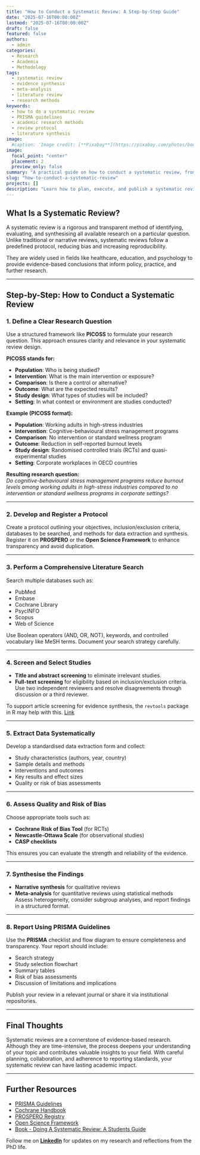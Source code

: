 ```yaml
---
title: "How to Conduct a Systematic Review: A Step-by-Step Guide"
date: "2025-07-16T00:00:00Z"
lastmod: "2025-07-16T00:00:00Z"
draft: false
featured: false
authors:
  - admin
categories:
  - Research
  - Academia
  - Methodology
tags:
  - systematic review
  - evidence synthesis
  - meta-analysis
  - literature review
  - research methods
keywords:
  - how to do a systematic review
  - PRISMA guidelines
  - academic research methods
  - review protocol
  - literature synthesis
image:
  #caption: 'Image credit: [**Pixabay**](https://pixabay.com/photos/books-library-bookstore-study-7744938/)'
image:
  focal_point: "center"
  placement: 2
  preview_only: false
summary: "A practical guide on how to conduct a systematic review, from defining your research question and designing a protocol to synthesising findings and reporting using PRISMA guidelines."
slug: "how-to-conduct-a-systematic-review"
projects: []
description: "Learn how to plan, execute, and publish a systematic review through a clear, step-by-step approach designed for students, researchers, and academics across disciplines."
---
```


## What Is a Systematic Review?

A systematic review is a rigorous and transparent method of identifying, evaluating, and synthesising all available research on a particular question. Unlike traditional or narrative reviews, systematic reviews follow a predefined protocol, reducing bias and increasing reproducibility.

They are widely used in fields like healthcare, education, and psychology to provide evidence-based conclusions that inform policy, practice, and further research.

---

## Step-by-Step: How to Conduct a Systematic Review

### 1. Define a Clear Research Question

Use a structured framework like **PICOSS** to formulate your research question. This approach ensures clarity and relevance in your systematic review design.

**PICOSS stands for:**
- **Population**: Who is being studied?
- **Intervention**: What is the main intervention or exposure?
- **Comparison**: Is there a control or alternative?
- **Outcome**: What are the expected results?
- **Study design**: What types of studies will be included?
- **Setting**: In what context or environment are studies conducted?

**Example (PICOSS format):**
- **Population**: Working adults in high-stress industries  
- **Intervention**: Cognitive-behavioural stress management programs  
- **Comparison**: No intervention or standard wellness program  
- **Outcome**: Reduction in self-reported burnout levels  
- **Study design**: Randomised controlled trials (RCTs) and quasi-experimental studies  
- **Setting**: Corporate workplaces in OECD countries  

**Resulting research question:**  
*Do cognitive-behavioural stress management programs reduce burnout levels among working adults in high-stress industries compared to no intervention or standard wellness programs in corporate settings?*

---

### 2. Develop and Register a Protocol

Create a protocol outlining your objectives, inclusion/exclusion criteria, databases to be searched, and methods for data extraction and synthesis. Register it on **PROSPERO** or the **Open Science Framework** to enhance transparency and avoid duplication.

---

### 3. Perform a Comprehensive Literature Search

Search multiple databases such as:

- PubMed  
- Embase  
- Cochrane Library  
- PsycINFO  
- Scopus  
- Web of Science  

Use Boolean operators (AND, OR, NOT), keywords, and controlled vocabulary like MeSH terms. Document your search strategy carefully.

---

### 4. Screen and Select Studies

- **Title and abstract screening** to eliminate irrelevant studies.  
- **Full-text screening** for eligibility based on inclusion/exclusion criteria.  
Use two independent reviewers and resolve disagreements through discussion or a third reviewer.

To support article screening for evidence synthesis, the `revtools` package in R may help with this. [Link](https://www.researchgate.net/publication/345682319_revtools_An_R_package_to_support_article_screening_for_evidence_synthesis)

---

### 5. Extract Data Systematically

Develop a standardised data extraction form and collect:

- Study characteristics (authors, year, country)  
- Sample details and methods  
- Interventions and outcomes  
- Key results and effect sizes  
- Quality or risk of bias assessments

---

### 6. Assess Quality and Risk of Bias

Choose appropriate tools such as:

- **Cochrane Risk of Bias Tool** (for RCTs)  
- **Newcastle-Ottawa Scale** (for observational studies)  
- **CASP checklists**  

This ensures you can evaluate the strength and reliability of the evidence.

---

### 7. Synthesise the Findings

- **Narrative synthesis** for qualitative reviews  
- **Meta-analysis** for quantitative reviews using statistical methods  
Assess heterogeneity, consider subgroup analyses, and report findings in a structured format.

---

### 8. Report Using PRISMA Guidelines

Use the **PRISMA** checklist and flow diagram to ensure completeness and transparency. Your report should include:

- Search strategy  
- Study selection flowchart  
- Summary tables  
- Risk of bias assessments  
- Discussion of limitations and implications

Publish your review in a relevant journal or share it via institutional repositories.

---

## Final Thoughts

Systematic reviews are a cornerstone of evidence-based research. Although they are time-intensive, the process deepens your understanding of your topic and contributes valuable insights to your field. With careful planning, collaboration, and adherence to reporting standards, your systematic review can have lasting academic impact.

---

## Further Resources

- [PRISMA Guidelines](http://www.prisma-statement.org/)
- [Cochrane Handbook](https://training.cochrane.org/handbook)
- [PROSPERO Registry](https://www.crd.york.ac.uk/prospero/)
- [Open Science Framework](https://osf.io/)
- [Book - Doing A Systematic Review: A Students Guide](https://amzn.eu/d/9AD2VEp)

Follow me on **[LinkedIn](https://www.linkedin.com/in/stephanie-towch-4b2549206)** for updates on my research and reflections from the PhD life.
